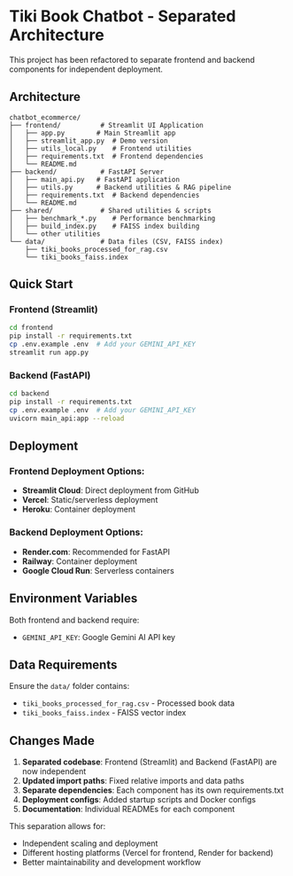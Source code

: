 # Tiki Book Chatbot - Separated Architecture

This project has been refactored to separate frontend and backend components for independent deployment.

## Architecture

```
chatbot_ecommerce/
├── frontend/          # Streamlit UI Application
│   ├── app.py        # Main Streamlit app
│   ├── streamlit_app.py  # Demo version
│   ├── utils_local.py    # Frontend utilities
│   ├── requirements.txt  # Frontend dependencies
│   └── README.md
├── backend/           # FastAPI Server
│   ├── main_api.py   # FastAPI application
│   ├── utils.py      # Backend utilities & RAG pipeline
│   ├── requirements.txt  # Backend dependencies
│   └── README.md
├── shared/            # Shared utilities & scripts
│   ├── benchmark_*.py    # Performance benchmarking
│   ├── build_index.py    # FAISS index building
│   └── other utilities
└── data/              # Data files (CSV, FAISS index)
    ├── tiki_books_processed_for_rag.csv
    └── tiki_books_faiss.index
```

## Quick Start

### Frontend (Streamlit)

```bash
cd frontend
pip install -r requirements.txt
cp .env.example .env  # Add your GEMINI_API_KEY
streamlit run app.py
```

### Backend (FastAPI)

```bash
cd backend
pip install -r requirements.txt
cp .env.example .env  # Add your GEMINI_API_KEY
uvicorn main_api:app --reload
```

## Deployment

### Frontend Deployment Options:

- **Streamlit Cloud**: Direct deployment from GitHub
- **Vercel**: Static/serverless deployment
- **Heroku**: Container deployment

### Backend Deployment Options:

- **Render.com**: Recommended for FastAPI
- **Railway**: Container deployment
- **Google Cloud Run**: Serverless containers

## Environment Variables

Both frontend and backend require:

- `GEMINI_API_KEY`: Google Gemini AI API key

## Data Requirements

Ensure the `data/` folder contains:

- `tiki_books_processed_for_rag.csv` - Processed book data
- `tiki_books_faiss.index` - FAISS vector index

## Changes Made

1. **Separated codebase**: Frontend (Streamlit) and Backend (FastAPI) are now independent
2. **Updated import paths**: Fixed relative imports and data paths
3. **Separate dependencies**: Each component has its own requirements.txt
4. **Deployment configs**: Added startup scripts and Docker configs
5. **Documentation**: Individual READMEs for each component

This separation allows for:

- Independent scaling and deployment
- Different hosting platforms (Vercel for frontend, Render for backend)
- Better maintainability and development workflow
